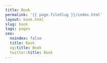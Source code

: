 ```yaml
---
title: Book
permalink: '{{ page.fileSlug }}/index.html'
layout: book.html
slug: book
tags: pages
seo:
  noindex: false
  title: Book
  og:title: Book
  twitter:title: Book
---
```



